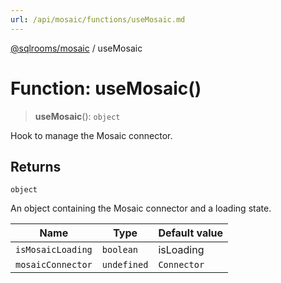 ```yaml
---
url: /api/mosaic/functions/useMosaic.md
---
```

[@sqlrooms/mosaic](../index.md) / useMosaic

# Function: useMosaic()

> **useMosaic**(): `object`

Hook to manage the Mosaic connector.

## Returns

`object`

An object containing the Mosaic connector and a loading state.

| Name | Type | Default value |
| ------ | ------ | ------ |
|  `isMosaicLoading` | `boolean` | isLoading |
|  `mosaicConnector` | `undefined` | `Connector` | connector |
